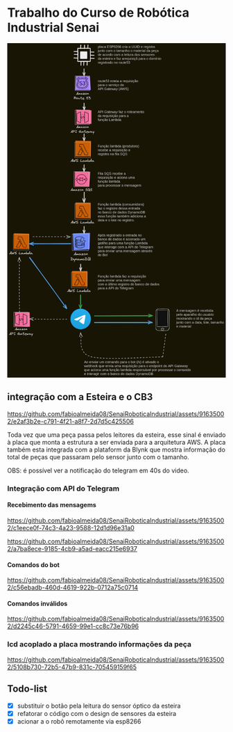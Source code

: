 
# Trabalho do Curso de Robótica Industrial Senai

![imagem_arquitetura](./arquitetura_serverless_aws.png "arquitetura serveless")

## integração com a Esteira e o CB3
https://github.com/fabioalmeida08/SenaiRoboticaIndustrial/assets/91635002/e2af3b2e-c791-4f21-a8f7-2d7d5c425506

Toda vez que uma peça passa pelos leitores da esteira, esse sinal é enviado à placa que monta a estrutura a ser enviada para a arquitetura AWS.
A placa também esta integrada com a plataform da Blynk que mostra informação do total de peças que passaram pelo sensor junto com o tamanho.

OBS: é possível ver a notificação do telegram em 40s do video.
### Integração com API do Telegram
#### Recebimento das mensagems
https://github.com/fabioalmeida08/SenaiRoboticaIndustrial/assets/91635002/c1eece0f-74c3-4a23-9588-12d1d96e31a0

https://github.com/fabioalmeida08/SenaiRoboticaIndustrial/assets/91635002/a7ba8ece-9185-4cb9-a5ad-eacc215e6937
#### Comandos do bot
https://github.com/fabioalmeida08/SenaiRoboticaIndustrial/assets/91635002/c56ebadb-460d-4619-922b-0712a75c0714
#### Comandos inválidos
https://github.com/fabioalmeida08/SenaiRoboticaIndustrial/assets/91635002/d2245c46-5791-4659-99e1-cc8c73e76b96
### lcd acoplado a placa mostrando informações da peça
https://github.com/fabioalmeida08/SenaiRoboticaIndustrial/assets/91635002/5108b730-72b5-47b9-831c-705459159f65
## Todo-list

- [x] substituir o botão pela leitura do sensor óptico da esteira
- [x] refatorar o código com o design de sensores da esteira
- [x] acionar a o robô remotamente via esp8266
